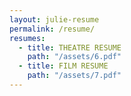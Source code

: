 ```yaml
---
layout: julie-resume
permalink: /resume/
resumes:
  - title: THEATRE RESUME
    path: "/assets/6.pdf"
  - title: FILM RESUME
    path: "/assets/7.pdf"
---
```


